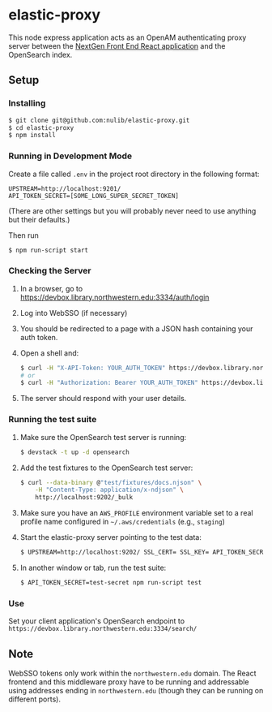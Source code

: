 # elastic-proxy
This node express application acts as an OpenAM authenticating proxy server between the [NextGen Front End React application](https://github.com/nulib/next-gen-front-end-react) and the OpenSearch index.

## Setup

### Installing

```bash
$ git clone git@github.com:nulib/elastic-proxy.git
$ cd elastic-proxy
$ npm install
```

### Running in Development Mode

Create a file called `.env` in the project root directory in the following format:
```
UPSTREAM=http://localhost:9201/
API_TOKEN_SECRET=[SOME_LONG_SUPER_SECRET_TOKEN]
```
(There are other settings but you will probably never need to use anything but their defaults.)

Then run
```bash
$ npm run-script start
```

### Checking the Server

1. In a browser, go to https://devbox.library.northwestern.edu:3334/auth/login
2. Log into WebSSO (if necessary)
3. You should be redirected to a page with a JSON hash containing your auth token.
4. Open a shell and:

    ```bash
    $ curl -H "X-API-Token: YOUR_AUTH_TOKEN" https://devbox.library.northwestern.edu:3334/auth/whoami
    # or
    $ curl -H "Authorization: Bearer YOUR_AUTH_TOKEN" https://devbox.library.northwestern.edu:3334/auth/whoami
    ```
5. The server should respond with your user details.

### Running the test suite

1. Make sure the OpenSearch test server is running:

    ```bash
    $ devstack -t up -d opensearch
    ```
2. Add the test fixtures to the OpenSearch test server:

    ```bash
    $ curl --data-binary @"test/fixtures/docs.njson" \
        -H "Content-Type: application/x-ndjson" \
        http://localhost:9202/_bulk
    ```
3. Make sure you have an `AWS_PROFILE` environment variable set to a real profile name
   configured in `~/.aws/credentials` (e.g., `staging`)
4. Start the elastic-proxy server pointing to the test data:

    ```bash
    $ UPSTREAM=http://localhost:9202/ SSL_CERT= SSL_KEY= API_TOKEN_SECRET=test-secret READING_ROOM_IPS=169.254.0.1 npm run-script start
    ```
5. In another window or tab, run the test suite:

    ```bash
    $ API_TOKEN_SECRET=test-secret npm run-script test
    ```

### Use

Set your client application's OpenSearch endpoint to `https://devbox.library.northwestern.edu:3334/search/`

## Note

WebSSO tokens only work within the `northwestern.edu` domain. The React frontend and this middleware proxy have to be running and addressable using addresses ending in `northwestern.edu` (though they can be running on different ports).
